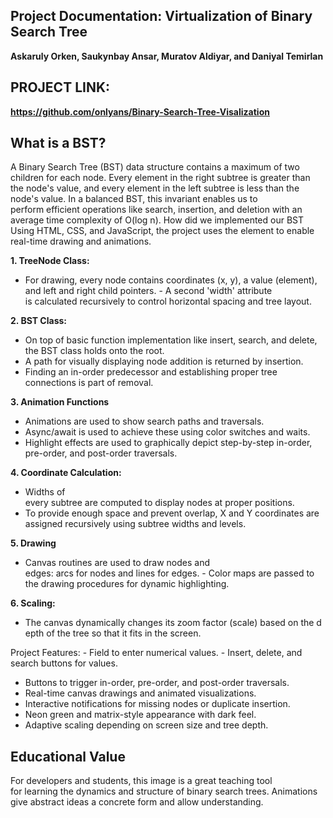 ## Project Documentation: Virtualization of Binary Search Tree

**Askaruly Orken, Saukynbay Ansar, Muratov Aldiyar, and Daniyal Temirlan**

## PROJECT LINK:
**https://github.com/onlyans/Binary-Search-Tree-Visalization**  



## What is a BST?
A Binary Search Tree (BST) data structure contains a maximum of two children for each node. Every element in the right subtree is greater than the node's value, and every element in the left subtree is less than the node's value.
In a balanced BST, this invariant enables us to perform efficient operations like search, insertion, and deletion with an average time complexity of O(log n).
How did we implemented our BST
Using HTML, CSS, and JavaScript, the project uses the element to enable real-time drawing and animations.

**1. TreeNode Class:**

- For drawing, every node contains coordinates (x, y), a value (element), and left and right child pointers.
- A second 'width' attribute is calculated recursively to control horizontal spacing and tree layout.

**2. BST Class:**

- On top of basic function implementation like insert, search, and delete, the BST class holds onto the root.
- A path for visually displaying node addition is returned by insertion.
- Finding an in-order predecessor and establishing proper tree connections is part of removal.

**3. Animation Functions**

- Animations are used to show search paths and traversals.
- Async/await is used to achieve these using color switches and waits.
- Highlight effects are used to graphically depict step-by-step in-order, pre-order, and post-order traversals.

**4. Coordinate Calculation:**

- Widths of every subtree are computed to display nodes at proper positions.
- To provide enough space and prevent overlap, X and Y coordinates are assigned recursively using subtree widths and levels.

**5. Drawing**

- Canvas routines are used to draw nodes and edges: arcs for nodes and lines for edges.
- Color maps are passed to the drawing procedures for dynamic highlighting.

**6. Scaling:**

- The canvas dynamically changes its zoom factor (scale) based on the depth of the tree so that it fits in the screen.
  
 Project Features:
- Field to enter numerical values.
- Insert, delete, and search buttons for values.
- Buttons to trigger in-order, pre-order, and post-order traversals.
- Real-time canvas drawings and animated visualizations.
- Interactive notifications for missing nodes or duplicate insertion.
- Neon green and matrix-style appearance with dark feel.
- Adaptive scaling depending on screen size and tree depth. 

## Educational Value
For developers and students, this image is a great teaching tool for learning the dynamics and structure of binary search trees.
Animations give abstract ideas a concrete form and allow understanding.
